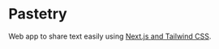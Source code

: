 # Pastetry

Web app to share text easily using [Next.js and Tailwind CSS](https://tailwindcss.com/docs/guides/nextjs).
